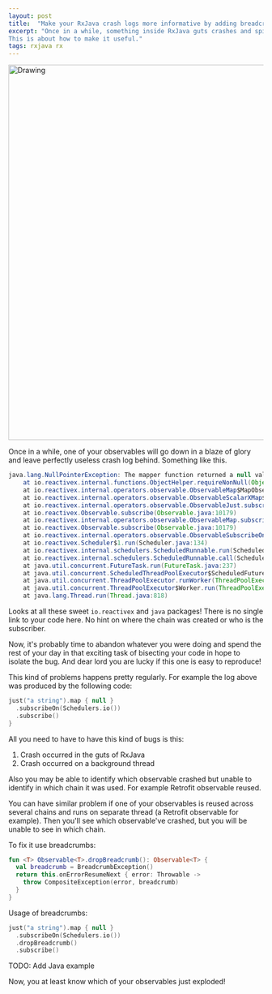 ```yaml
---
layout: post
title:  "Make your RxJava crash logs more informative by adding breadcrumbs"
excerpt: "Once in a while, something inside RxJava guts crashes and spits out perfectly useless crash log.
This is about how to make it useful."
tags: rxjava rx
---
```


<img src="{{site.url}}{{site.baseurl}}/assets/hansel-and-gretel-breadcrumbs.jpg" alt="Drawing" style="width: 740px;"/>

Once in a while, one of your observables will go down in a blaze of glory and leave perfectly useless crash log behind. Something like this.

<!-- <img src="{{site.url}}{{site.baseurl}}/assets/rxjava-breadcrumbs-log.jpg" alt="Drawing" style="width: 740px;"/> -->

```java
java.lang.NullPointerException: The mapper function returned a null value.
    at io.reactivex.internal.functions.ObjectHelper.requireNonNull(ObjectHelper.java:39)
    at io.reactivex.internal.operators.observable.ObservableMap$MapObserver.onNext(ObservableMap.java:58)
    at io.reactivex.internal.operators.observable.ObservableScalarXMap$ScalarDisposable.run(ObservableScalarXMap.java:246)
    at io.reactivex.internal.operators.observable.ObservableJust.subscribeActual(ObservableJust.java:35)
    at io.reactivex.Observable.subscribe(Observable.java:10179)
    at io.reactivex.internal.operators.observable.ObservableMap.subscribeActual(ObservableMap.java:32)
    at io.reactivex.Observable.subscribe(Observable.java:10179)
    at io.reactivex.internal.operators.observable.ObservableSubscribeOn$1.run(ObservableSubscribeOn.java:39)
    at io.reactivex.Scheduler$1.run(Scheduler.java:134)
    at io.reactivex.internal.schedulers.ScheduledRunnable.run(ScheduledRunnable.java:59)
    at io.reactivex.internal.schedulers.ScheduledRunnable.call(ScheduledRunnable.java:51)
    at java.util.concurrent.FutureTask.run(FutureTask.java:237)
    at java.util.concurrent.ScheduledThreadPoolExecutor$ScheduledFutureTask.run(ScheduledThreadPoolExecutor.java:269)
    at java.util.concurrent.ThreadPoolExecutor.runWorker(ThreadPoolExecutor.java:1113)
    at java.util.concurrent.ThreadPoolExecutor$Worker.run(ThreadPoolExecutor.java:588)
    at java.lang.Thread.run(Thread.java:818)
```

Looks at all these sweet `io.reactivex` and `java` packages! There is no single link to your code here. No hint on where the chain was created or who is the subscriber.

Now, it's probably time to abandon whatever you were doing and spend the rest of your day in that exciting task of bisecting your code in hope to isolate the bug. And dear lord you are lucky if this one is easy to reproduce!

This kind of problems happens pretty regularly. For example the log above was produced by the following code:

```kotlin
just("a string").map { null }
  .subscribeOn(Schedulers.io())
  .subscribe()
}
```

All you need to have to have this kind of bugs is this:

1. Crash occurred in the guts of RxJava
2. Crash occurred on a background thread

Also you may be able to identify which observable crashed but unable to identify in which chain it was used. For example Retrofit observable reused. 

You can have similar problem if one of your observables is reused across several chains and runs on separate thread (a Retrofit observable for example). Then you'll see which observable've crashed, but you will be unable to see in which chain.

To fix it use breadcrumbs:

```kotlin
fun <T> Observable<T>.dropBreadcrumb(): Observable<T> {
  val breadcrumb = BreadcrumbException()
  return this.onErrorResumeNext { error: Throwable ->
    throw CompositeException(error, breadcrumb)
  }
}
```

Usage of breadcrumbs:

```kotlin
just("a string").map { null }
  .subscribeOn(Schedulers.io())
  .dropBreadcrumb()
  .subscribe()
```

TODO: Add Java example

Now, you at least know which of your observables just exploded!

<!-- Oh my, something inside RxJava guts just crashed! -->


<!-- Breadcrumbs. It's hard to understand what crashed if something crashed inside RxJava. -->
<!-- Error handling in RxJava, part 2. Breadcrumbs -->

<!-- Title -->
<!-- Title -->
<!-- Title -->

<!-- RxJava: better crashlogs with breadcrumbs -->



<!-- Intro -->
<!-- Intro -->
<!-- Intro -->

<!-- Sometimes RxJava produces useless crashlogs

It happens from time to time that RxJava produces crashlogs that are totally useless.

It happens from time to time that RxJava produces crash logs that are totally useless. This article is about how to spice up your crash logs with more useful information.

Sometimes something crashes in your RxJava observables

Sometimes your RxJava observables crash. And sometimes crashlogs produced by this crashes are totally meaningless.

Sometimes your RxJava observables crash. And crash logs produced by these crashes are totally useless sometimes.

Sometimes your RxJava observables crash. And crash logs produced can be totally useless.

Sometimes your RxJava observables crash and crash logs with crash logs which are useless.

Sometimes your RxJava observables crash and spit up crash logs which are useless. -->

<!-- Once in a while your RxJava observable will crash and spit out crash log which is totally useless. -->

<!-- Once in a while RxJava observables crash and spit out crash logs which are totally useless. -->

<!-- Once in a while your RxJava observable will crash and spit out crash log which is totally useless.

Once in a while something inside RxJava will crash and spit out crash log which is totally useless.

Once in a while something inside RxJava will crash and give you totally useless crashlog.

Once in a while something inside RxJava guts will crash and you will be presented with perfectly useless crash log. -->

<!-- Once in a while, something inside RxJava guts will crash and spit out perfectly useless crash log.

This is how to avoid it. -->

<!--
Once in a while, something inside RxJava guts explodes and spits out perfectly useless crash log.

Once in a while, one of your observables will crash and spit out perfectly useless crash log. Something like this.
-->

<!-- How to make these crash logs more informative? -->

<!-- Something -->
<!-- Something -->
<!-- Something -->

<!-- Now, having crash on your hands which you can't localize can -->

<!-- is a very very grim situation. make you -->

<!-- Here is how to improve the situation. -->

<!-- This post is about how to avoid this kind of situation and make all your RxJava crash logs meaningful.

This post is about how to spice up your crash logs with useful data

This post is about how to add information to the crash logs that will help localize the problem.

Learn how to make crash logs more informative.

And then you are in a very bad situation.

Now, having crash on your hands which you can't localized is a very very bad situation. -->

